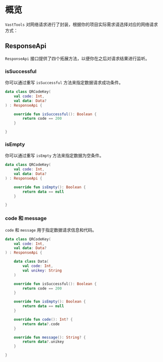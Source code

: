 # 概览

`VastTools` 对网络请求进行了封装，根据你的项目实际需求请选择对应的网络请求方式：

## ResponseApi

`ResponseApi` 接口提供了四个拓展方法，以便你在之后对请求结果进行监听。

### isSuccessful

你可以通过重写 `isSuccessful` 方法来指定数据请求成功条件。

```kotlin
data class QRCodeKey(
    val code: Int,
    val data: Data?
) : ResponseApi {

    override fun isSuccessful(): Boolean {
        return code == 200
    }

}
```

### isEmpty

你可以通过重写 `isEmpty` 方法来指定数据为空条件。

```kotlin
data class QRCodeKey(
    val code: Int,
    val data: Data?
) : ResponseApi {

    override fun isEmpty(): Boolean {
        return data == null
    }

}
```

### code 和 message

`code` 和 `message` 用于指定数据请求信息和代码。

```kotlin
data class QRCodeKey(
    val code: Int,
    val data: Data?
) : ResponseApi {

    data class Data(
        val code: Int,
        val unikey: String
    )

    override fun isSuccessful(): Boolean {
        return code == 200
    }

    override fun isEmpty(): Boolean {
        return data == null
    }

    override fun code(): Int? {
        return data?.code
    }

    override fun message(): String? {
        return data?.unikey
    }

}
```
